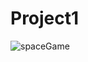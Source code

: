 # Project1
![spaceGame](https://user-images.githubusercontent.com/91760331/138509531-a1dbdc29-d0ff-41ad-a11d-8a5802a4b0a8.png)
